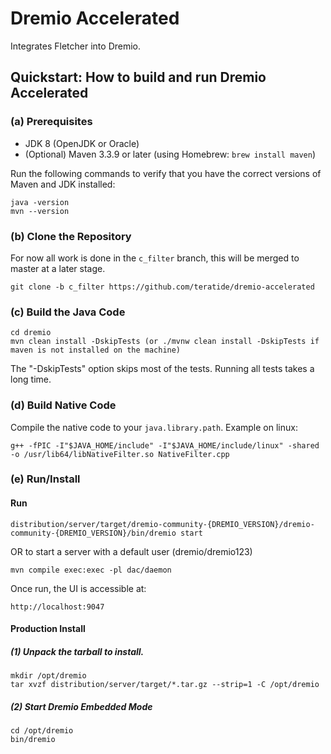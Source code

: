 # Dremio Accelerated

Integrates Fletcher into Dremio.

## Quickstart: How to build and run Dremio Accelerated

### (a) Prerequisites

* JDK 8 (OpenJDK or Oracle)
* (Optional) Maven 3.3.9 or later (using Homebrew: `brew install maven`)

Run the following commands to verify that you have the correct versions of Maven and JDK installed:

    java -version
    mvn --version

### (b) Clone the Repository
For now all work is done in the `c_filter` branch, this will be merged to master at a later stage.

    git clone -b c_filter https://github.com/teratide/dremio-accelerated

### (c) Build the Java Code

    cd dremio
    mvn clean install -DskipTests (or ./mvnw clean install -DskipTests if maven is not installed on the machine)

The "-DskipTests" option skips most of the tests. Running all tests takes a long time.

### (d) Build Native Code
Compile the native code to your `java.library.path`. Example on linux:

    g++ -fPIC -I"$JAVA_HOME/include" -I"$JAVA_HOME/include/linux" -shared -o /usr/lib64/libNativeFilter.so NativeFilter.cpp

### (e) Run/Install

#### Run

    distribution/server/target/dremio-community-{DREMIO_VERSION}/dremio-community-{DREMIO_VERSION}/bin/dremio start

OR to start a server with a default user (dremio/dremio123)

    mvn compile exec:exec -pl dac/daemon

Once run, the UI is accessible at:

    http://localhost:9047

#### Production Install

##### (1) Unpack the tarball to install.

    mkdir /opt/dremio
    tar xvzf distribution/server/target/*.tar.gz --strip=1 -C /opt/dremio

##### (2) Start Dremio Embedded Mode

    cd /opt/dremio
    bin/dremio

